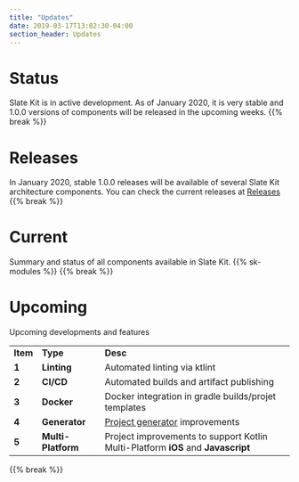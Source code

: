 ```yaml
---
title: "Updates"
date: 2019-03-17T13:02:30-04:00
section_header: Updates
---
```



# Status
Slate Kit is in active development. As of January 2020, it is very stable and 1.0.0 versions of components will be released in the upcoming weeks.
{{% break %}}


# Releases
In January 2020, stable 1.0.0 releases will be available of several Slate Kit architecture components.
You can check the current releases at <a href="https://github.com/slatekit/slatekit/releases">Releases</a>
{{% break %}}

# Current
Summary and status of all components available in Slate Kit.
{{% sk-modules %}}
{{% break %}}


# Upcoming
Upcoming developments and features
<table class="table table-bordered table-striped">
    <tr>
        <td><strong>Item</strong></td>
        <td><strong>Type</strong></td>
        <td><strong>Desc</strong></td>
    </tr>
    <tr>
        <td><strong>1</strong></td>
        <td><strong>Linting</strong></td>
        <td>Automated linting via ktlint</td>
    </tr>
    <tr>
        <td><strong>2</strong></td>
        <td><strong>CI/CD</strong></td>
        <td>Automated builds and artifact publishing</td>
    </tr>
    <tr>
        <td><strong>3</strong></td>
        <td><strong>Docker</strong></td>
        <td>Docker integration in gradle builds/projet templates </td>
    </tr>
    <tr>
        <td><strong>4</strong></td>
        <td><strong>Generator</strong></td>
        <td><a href="/arch/generators">Project generator</a> improvements </td>
    </tr>
    <tr>
        <td><strong>5</strong></td>
        <td><strong>Multi-Platform</strong></td>
        <td>Project improvements to support Kotlin Multi-Platform <strong>iOS</strong> and <strong>Javascript</strong></td>
    </tr>
</table>
{{% break %}}

